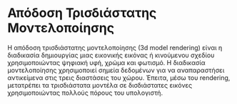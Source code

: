 # Απόδοση Τρισδιάστατης Μοντελοποίησης

Η απόδοση τρισδιάστατης μοντελοποίησης (3d model rendering) είναι η διαδικασία δημιουργίας μιας εικονικής εικόνας ή κινούμενου σχεδίου χρησιμοποιώντας ψηφιακή υφή, χρώμα και φωτισμό. Η διαδικασία μοντελοποίησης χρησιμοποιεί σημεία δεδομένων για να αναπαραστήσει αντικείμενα στις τρεις διαστάσεις του χώρου. Έπειτα, μέσω του rendering, μετατρέπει τα τρισδιάστατα μοντέλα σε δισδιάστατες εικόνες χρησιμοποιώντας πολλούς πόρους του υπολογιστή.
